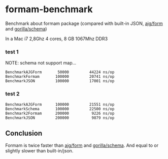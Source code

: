 formam-benchmark
================

Benchmark about formam package (compared with built-in JSON, [ajg/form](https://github.com/ajg/form) and [gorilla/schema](https://github.com/gorilla/schema))

In a Mac i7 2,8Ghz 4 cores, 8 GB 1067Mhz DDR3

### test 1

NOTE: schema not support map...

```
BenchmarkAJGForm	   50000	     44224 ns/op
BenchmarkFormam	      100000	     20741 ns/op
BenchmarkJSON	      100000	     17001 ns/op
```

### test 2

```
BenchmarkAJGForm	  100000	     21551 ns/op
BenchmarkSchema	      100000	     22500 ns/op
Benchmark2Formam	  200000	      9226 ns/op
BenchmarkJSON	      200000	      9879 ns/op
```

Conclusion
----------

Formam is twice faster than [ajg/form](https://github.com/ajg/form) and [gorilla/schema](https://github.com/gorilla/schema). And equal to or slightly slower than built-in/json.
